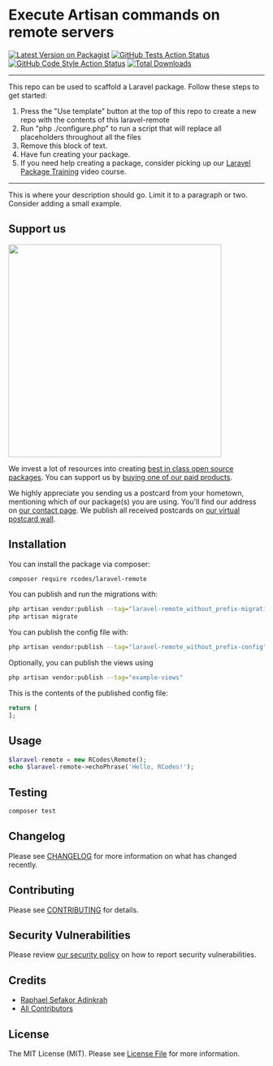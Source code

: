 # Execute Artisan commands on remote servers

[![Latest Version on Packagist](https://img.shields.io/packagist/v/rcodes/laravel-remote.svg?style=flat-square)](https://packagist.org/packages/rcodes/laravel-remote)
[![GitHub Tests Action Status](https://img.shields.io/github/workflow/status/rcodes/laravel-remote/run-tests?label=tests)](https://github.com/rcodes/laravel-remote/actions?query=workflow%3Arun-tests+branch%3Amain)
[![GitHub Code Style Action Status](https://img.shields.io/github/workflow/status/rcodes/laravel-remote/Check%20&%20fix%20styling?label=code%20style)](https://github.com/rcodes/laravel-remote/actions?query=workflow%3A"Check+%26+fix+styling"+branch%3Amain)
[![Total Downloads](https://img.shields.io/packagist/dt/rcodes/laravel-remote.svg?style=flat-square)](https://packagist.org/packages/rcodes/laravel-remote)

---
This repo can be used to scaffold a Laravel package. Follow these steps to get started:

1. Press the "Use template" button at the top of this repo to create a new repo with the contents of this laravel-remote
2. Run "php ./configure.php" to run a script that will replace all placeholders throughout all the files
3. Remove this block of text.
4. Have fun creating your package.
5. If you need help creating a package, consider picking up our <a href="https://laravelpackage.training">Laravel Package Training</a> video course.
---

This is where your description should go. Limit it to a paragraph or two. Consider adding a small example.

## Support us

[<img src="https://github-ads.s3.eu-central-1.amazonaws.com/laravel-remote.jpg?t=1" width="419px" />](https://spatie.be/github-ad-click/laravel-remote)

We invest a lot of resources into creating [best in class open source packages](https://spatie.be/open-source). You can support us by [buying one of our paid products](https://spatie.be/open-source/support-us).

We highly appreciate you sending us a postcard from your hometown, mentioning which of our package(s) you are using. You'll find our address on [our contact page](https://spatie.be/about-us). We publish all received postcards on [our virtual postcard wall](https://spatie.be/open-source/postcards).

## Installation

You can install the package via composer:

```bash
composer require rcodes/laravel-remote
```

You can publish and run the migrations with:

```bash
php artisan vendor:publish --tag="laravel-remote_without_prefix-migrations"
php artisan migrate
```

You can publish the config file with:
```bash
php artisan vendor:publish --tag="laravel-remote_without_prefix-config"
```

Optionally, you can publish the views using

```bash
php artisan vendor:publish --tag="example-views"
```

This is the contents of the published config file:

```php
return [
];
```

## Usage

```php
$laravel-remote = new RCodes\Remote();
echo $laravel-remote->echoPhrase('Hello, RCodes!');
```

## Testing

```bash
composer test
```

## Changelog

Please see [CHANGELOG](CHANGELOG.md) for more information on what has changed recently.

## Contributing

Please see [CONTRIBUTING](.github/CONTRIBUTING.md) for details.

## Security Vulnerabilities

Please review [our security policy](../../security/policy) on how to report security vulnerabilities.

## Credits

- [Raphael Sefakor Adinkrah](https://github.com/sefakor20)
- [All Contributors](../../contributors)

## License

The MIT License (MIT). Please see [License File](LICENSE.md) for more information.
